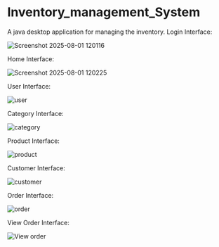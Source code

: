 # Inventory_management_System
A java desktop application for managing the inventory.
Login Interface: 

![Screenshot 2025-08-01 120116](https://github.com/user-attachments/assets/8699cef0-8166-4153-9c36-70c1c727a1ce)

Home Interface: 

![Screenshot 2025-08-01 120225](https://github.com/user-attachments/assets/7fc257c9-febd-4087-a2f4-b3895bc204e2)

User Interface: 

![user](https://github.com/user-attachments/assets/f6b92ab4-a894-4779-9f72-1c6b115fc7d2)

Category Interface:

![category](https://github.com/user-attachments/assets/8897eb84-77e9-49d8-8472-3eda02c2ce88)

Product Interface:

![product](https://github.com/user-attachments/assets/d7a04607-deb9-4973-be4b-647f1f717604)

Customer Interface:

![customer](https://github.com/user-attachments/assets/86ed998f-b118-4c25-8c1b-031bf130e695)

Order Interface:

![order](https://github.com/user-attachments/assets/0ce344fd-c1b4-4c3d-8ff8-581579b10479)

View Order Interface:

![View order](https://github.com/user-attachments/assets/c467775e-cc90-4a72-8aab-46605178f683)
